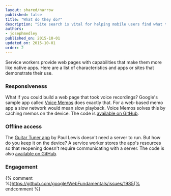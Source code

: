 ```yaml
---
layout: shared/narrow
published: false
title: "What do they do?"
description: "Site search is vital for helping mobile users find what they’re looking for in a hurry"
authors:
- josephmedley
published_on: 2015-10-01
updated_on: 2015-10-01
order: 2
---
```


<p class="intro">
  Service workers provide web pages with capabilities that make them more like 
  native apps. Here are a list of characteristics and apps or sites that 
  demonstrate their use.
</p>

### Responsiveness

What if you could build a web page that took voice 
recordings? Google's sample app called [Voice Memos](https://voice-memos.appspot.com/) 
does exactly that. For a web-based memo app a slow network would mean slow 
playback. Voice Memos solves this by caching memos on the device. The code is 
[available on GitHub](https://github.com/GoogleChrome/voice-memos).

### Offline access

The [Guitar Tuner app](https://guitar-tuner.appspot.com/)  by Paul Lewis
doesn't need a server to run. But how do you keep it on the  device? A service
worker stores the app's resources so that reopening doesn't require
communicating with a server. The code is also [available on
GitHub](https://github.com/GoogleChrome/guitar-tuner).


### Engagement

{% comment %}https://github.com/google/WebFundamentals/issues/1985{% endcomment %}
